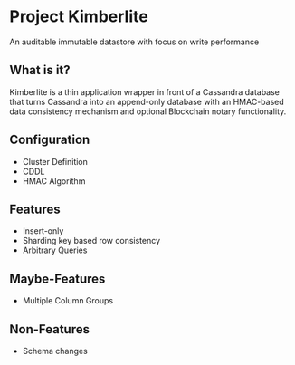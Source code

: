 # Project Kimberlite

An auditable immutable datastore with focus on write performance

## What is it?

Kimberlite is a thin application wrapper in front of a Cassandra database
that turns Cassandra into an append-only database with an HMAC-based data
consistency mechanism and optional Blockchain notary functionality.

## Configuration

- Cluster Definition
- CDDL
- HMAC Algorithm

## Features

- Insert-only
- Sharding key based row consistency
- Arbitrary Queries

## Maybe-Features

- Multiple Column Groups

## Non-Features

- Schema changes
